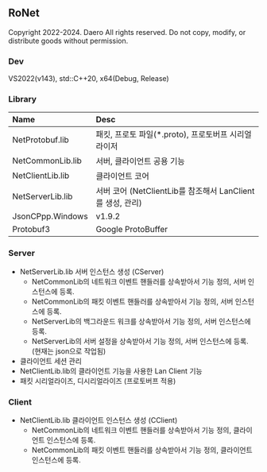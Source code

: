 ## RoNet

Copyright 2022-2024. Daero All rights reserved.
Do not copy, modify, or distribute goods without permission.

### Dev
VS2022(v143), std::C++20, x64(Debug, Release)

### Library
| Name             | Desc                                             |
| :--------------- |:-------------------------------------------------|
| NetProtobuf.lib  | 패킷, 프로토 파일(*.proto), 프로토버프 시리얼라이저 |
| NetCommonLib.lib | 서버, 클라이언트 공용 기능 |
| NetClientLib.lib | 클라이언트 코어 |
| NetServerLib.lib | 서버 코어 (NetClientLib를 참조해서 LanClient를 생성, 관리) |
| JsonCPpp.Windows | v1.9.2 |
| Protobuf3        | Google ProtoBuffer |

### Server
- NetServerLib.lib 서버 인스턴스 생성 (CServer)
  - NetCommonLib의 네트워크 이벤트 핸들러를 상속받아서 기능 정의, 서버 인스턴스에 등록.
  - NetCommonLib의 패킷 이벤트 핸들러를 상속받아서 기능 정의, 서버 인스턴스에 등록.
  - NetServerLib의 백그라운드 워크를 상속받아서 기능 정의, 서버 인스턴스에 등록.
  - NetServerLib의 서버 설정을 상속받아서 기능 정의, 서버 인스턴스에 등록. (현재는 json으로 작업됨)
- 클라이언트 세션 관리
- NetClientLib.lib의 클라이언트 기능을 사용한 Lan Client 기능
- 패킷 시리얼라이즈, 디시리얼라이즈 (프로토버프 적용)

### Client
- NetClientLib.lib 클라이언트 인스턴스 생성 (CClient)
  - NetCommonLib의 네트워크 이벤트 핸들러를 상속받아서 기능 정의, 클라이언트 인스턴스에 등록.
  - NetCommonLib의 패킷 이벤트 핸들러를 상속받아서 기능 정의, 클라이언트 인스턴스에 등록.
